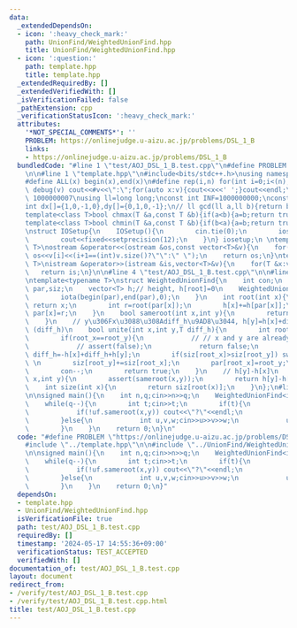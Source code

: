 ```yaml
---
data:
  _extendedDependsOn:
  - icon: ':heavy_check_mark:'
    path: UnionFind/WeightedUnionFind.hpp
    title: UnionFind/WeightedUnionFind.hpp
  - icon: ':question:'
    path: template.hpp
    title: template.hpp
  _extendedRequiredBy: []
  _extendedVerifiedWith: []
  _isVerificationFailed: false
  _pathExtension: cpp
  _verificationStatusIcon: ':heavy_check_mark:'
  attributes:
    '*NOT_SPECIAL_COMMENTS*': ''
    PROBLEM: https://onlinejudge.u-aizu.ac.jp/problems/DSL_1_B
    links:
    - https://onlinejudge.u-aizu.ac.jp/problems/DSL_1_B
  bundledCode: "#line 1 \"test/AOJ_DSL_1_B.test.cpp\"\n#define PROBLEM \"https://onlinejudge.u-aizu.ac.jp/problems/DSL_1_B\"\
    \n\n#line 1 \"template.hpp\"\n#include<bits/stdc++.h>\nusing namespace std;\n\
    #define ALL(x) begin(x),end(x)\n#define rep(i,n) for(int i=0;i<(n);i++)\n#define\
    \ debug(v) cout<<#v<<\":\";for(auto x:v){cout<<x<<' ';}cout<<endl;\n#define mod\
    \ 1000000007\nusing ll=long long;\nconst int INF=1000000000;\nconst ll LINF=1001002003004005006ll;\n\
    int dx[]={1,0,-1,0},dy[]={0,1,0,-1};\n// ll gcd(ll a,ll b){return b?gcd(b,a%b):a;}\n\
    template<class T>bool chmax(T &a,const T &b){if(a<b){a=b;return true;}return false;}\n\
    template<class T>bool chmin(T &a,const T &b){if(b<a){a=b;return true;}return false;}\n\
    \nstruct IOSetup{\n    IOSetup(){\n        cin.tie(0);\n        ios::sync_with_stdio(0);\n\
    \        cout<<fixed<<setprecision(12);\n    }\n} iosetup;\n \ntemplate<typename\
    \ T>\nostream &operator<<(ostream &os,const vector<T>&v){\n    for(int i=0;i<(int)v.size();i++)\
    \ os<<v[i]<<(i+1==(int)v.size()?\"\":\" \");\n    return os;\n}\ntemplate<typename\
    \ T>\nistream &operator>>(istream &is,vector<T>&v){\n    for(T &x:v)is>>x;\n \
    \   return is;\n}\n\n#line 4 \"test/AOJ_DSL_1_B.test.cpp\"\n\n#line 1 \"UnionFind/WeightedUnionFind.hpp\"\
    \ntemplate<typename T>\nstruct WeightedUnionFind{\n    int con;\n    vector<int>\
    \ par,siz;\n    vector<T> h;// height, h[root]=0\n    WeightedUnionFind(int n):con(n),par(n),siz(n,1),h(n,T(0)){\n\
    \        iota(begin(par),end(par),0);\n    }\n    int root(int x){\n        if(x==par[x])\
    \ return x;\n        int r=root(par[x]);\n        h[x]+=h[par[x]];\n        return\
    \ par[x]=r;\n    }\n    bool sameroot(int x,int y){\n        return root(x)==root(y);\n\
    \    }\n    // y\u306Fx\u3088\u308Adiff_h\u9AD8\u3044, h[y]=h[x]+diff_h, x->y\
    \ (diff_h)\n    bool unite(int x,int y,T diff_h){\n        int root_x=root(x),root_y=root(y);\n\
    \        if(root_x==root_y){\n            // // x and y are already in same group\n\
    \            // assert(false);\n            return false;\n        }\n       \
    \ diff_h=-h[x]+diff_h+h[y];\n        if(siz[root_x]>siz[root_y]) swap(root_x,root_y),diff_h=-diff_h;\
    \ \n        siz[root_y]+=siz[root_x];\n        par[root_x]=root_y;\n        h[root_x]=diff_h;\n\
    \        con--;\n        return true;\n    }\n    // h[y]-h[x]\n    T diff(int\
    \ x,int y){\n        assert(sameroot(x,y));\n        return h[y]-h[x];\n    }\n\
    \    int size(int x){\n        return siz[root(x)];\n    }\n};\n#line 6 \"test/AOJ_DSL_1_B.test.cpp\"\
    \n\nsigned main(){\n    int n,q;cin>>n>>q;\n    WeightedUnionFind<int> uf(n);\n\
    \    while(q--){\n        int t;cin>>t;\n        if(t){\n            int x,y;cin>>x>>y;\n\
    \            if(!uf.sameroot(x,y)) cout<<\"?\"<<endl;\n            else cout<<-uf.diff(x,y)<<endl;\n\
    \        }else{\n            int u,v,w;cin>>u>>v>>w;\n            uf.unite(u,v,w);\n\
    \        }\n    }\n    return 0;\n}\n"
  code: "#define PROBLEM \"https://onlinejudge.u-aizu.ac.jp/problems/DSL_1_B\"\n\n\
    #include \"../template.hpp\"\n\n#include \"../UnionFind/WeightedUnionFind.hpp\"\
    \n\nsigned main(){\n    int n,q;cin>>n>>q;\n    WeightedUnionFind<int> uf(n);\n\
    \    while(q--){\n        int t;cin>>t;\n        if(t){\n            int x,y;cin>>x>>y;\n\
    \            if(!uf.sameroot(x,y)) cout<<\"?\"<<endl;\n            else cout<<-uf.diff(x,y)<<endl;\n\
    \        }else{\n            int u,v,w;cin>>u>>v>>w;\n            uf.unite(u,v,w);\n\
    \        }\n    }\n    return 0;\n}"
  dependsOn:
  - template.hpp
  - UnionFind/WeightedUnionFind.hpp
  isVerificationFile: true
  path: test/AOJ_DSL_1_B.test.cpp
  requiredBy: []
  timestamp: '2024-05-17 14:55:36+09:00'
  verificationStatus: TEST_ACCEPTED
  verifiedWith: []
documentation_of: test/AOJ_DSL_1_B.test.cpp
layout: document
redirect_from:
- /verify/test/AOJ_DSL_1_B.test.cpp
- /verify/test/AOJ_DSL_1_B.test.cpp.html
title: test/AOJ_DSL_1_B.test.cpp
---
```

